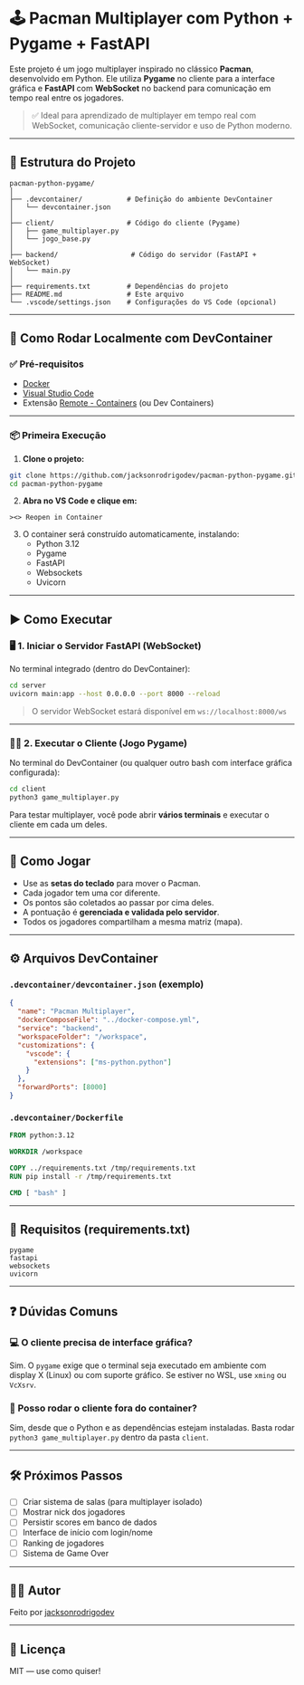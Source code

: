# 🕹️ Pacman Multiplayer com Python + Pygame + FastAPI

Este projeto é um jogo multiplayer inspirado no clássico **Pacman**, desenvolvido em Python. Ele utiliza **Pygame** no cliente para a interface gráfica e **FastAPI** com **WebSocket** no backend para comunicação em tempo real entre os jogadores.

> ✅ Ideal para aprendizado de multiplayer em tempo real com WebSocket, comunicação cliente-servidor e uso de Python moderno.

---

## 🧱 Estrutura do Projeto

```
pacman-python-pygame/
│
├── .devcontainer/           # Definição do ambiente DevContainer
│   └── devcontainer.json
│
├── client/                  # Código do cliente (Pygame)
│   ├── game_multiplayer.py
│   └── jogo_base.py
│
├── backend/                  # Código do servidor (FastAPI + WebSocket)
│   └── main.py
│
├── requirements.txt         # Dependências do projeto
├── README.md                # Este arquivo
└── .vscode/settings.json    # Configurações do VS Code (opcional)
```

---

## 🚀 Como Rodar Localmente com DevContainer

### ✅ Pré-requisitos

- [Docker](https://www.docker.com/)
- [Visual Studio Code](https://code.visualstudio.com/)
- Extensão [Remote - Containers](https://marketplace.visualstudio.com/items?itemName=ms-vscode-remote.remote-containers) (ou Dev Containers)

---

### 📦 Primeira Execução

1. **Clone o projeto:**

```bash
git clone https://github.com/jacksonrodrigodev/pacman-python-pygame.git
cd pacman-python-pygame
```

2. **Abra no VS Code e clique em:**

```
><> Reopen in Container
```

3. O container será construído automaticamente, instalando:
   - Python 3.12
   - Pygame
   - FastAPI
   - Websockets
   - Uvicorn

---

## ▶️ Como Executar

### 🖥️ 1. Iniciar o Servidor FastAPI (WebSocket)

No terminal integrado (dentro do DevContainer):

```bash
cd server
uvicorn main:app --host 0.0.0.0 --port 8000 --reload
```

> O servidor WebSocket estará disponível em `ws://localhost:8000/ws`

---

### 🧑‍🎮 2. Executar o Cliente (Jogo Pygame)

No terminal do DevContainer (ou qualquer outro bash com interface gráfica configurada):

```bash
cd client
python3 game_multiplayer.py
```

Para testar multiplayer, você pode abrir **vários terminais** e executar o cliente em cada um deles.

---

## 🎯 Como Jogar

- Use as **setas do teclado** para mover o Pacman.
- Cada jogador tem uma cor diferente.
- Os pontos são coletados ao passar por cima deles.
- A pontuação é **gerenciada e validada pelo servidor**.
- Todos os jogadores compartilham a mesma matriz (mapa).

---

## ⚙️ Arquivos DevContainer

### `.devcontainer/devcontainer.json` (exemplo)
```json
{
  "name": "Pacman Multiplayer",
  "dockerComposeFile": "../docker-compose.yml",
  "service": "backend",
  "workspaceFolder": "/workspace",
  "customizations": {
    "vscode": {
      "extensions": ["ms-python.python"]
    }
  },
  "forwardPorts": [8000]
}

```

### `.devcontainer/Dockerfile`
```dockerfile
FROM python:3.12

WORKDIR /workspace

COPY ../requirements.txt /tmp/requirements.txt
RUN pip install -r /tmp/requirements.txt

CMD [ "bash" ]
```

---

## 📄 Requisitos (requirements.txt)

```text
pygame
fastapi
websockets
uvicorn
```

---

## ❓ Dúvidas Comuns

### 💻 O cliente precisa de interface gráfica?
Sim. O `pygame` exige que o terminal seja executado em ambiente com display X (Linux) ou com suporte gráfico. Se estiver no WSL, use `xming` ou `VcXsrv`.

### 🧩 Posso rodar o cliente fora do container?
Sim, desde que o Python e as dependências estejam instaladas. Basta rodar `python3 game_multiplayer.py` dentro da pasta `client`.

---

## 🛠️ Próximos Passos

- [ ] Criar sistema de salas (para multiplayer isolado)
- [ ] Mostrar nick dos jogadores
- [ ] Persistir scores em banco de dados
- [ ] Interface de início com login/nome
- [ ] Ranking de jogadores
- [ ] Sistema de Game Over
---

## 👨‍💻 Autor

Feito por [jacksonrodrigodev](https://github.com/jacksonrodrigodev)

---

## 🧾 Licença

MIT — use como quiser!